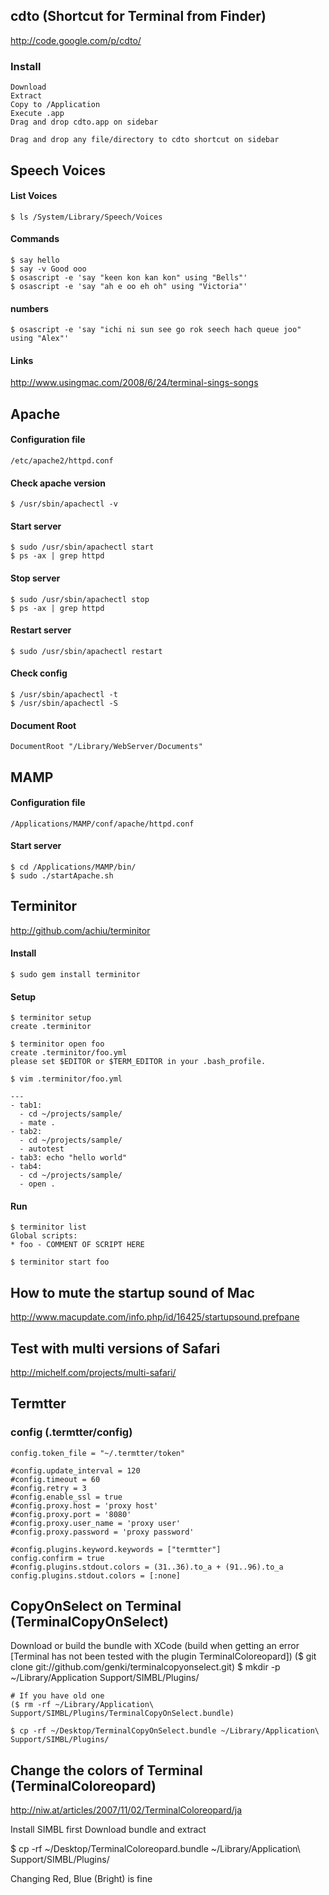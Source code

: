 ## cdto (Shortcut for Terminal from Finder)

<http://code.google.com/p/cdto/>

### Install

    Download
    Extract
    Copy to /Application
    Execute .app
    Drag and drop cdto.app on sidebar
    
    Drag and drop any file/directory to cdto shortcut on sidebar

## Speech Voices
#### List Voices
    $ ls /System/Library/Speech/Voices 
#### Commands
    $ say hello
    $ say -v Good ooo
    $ osascript -e 'say "keen kon kan kon" using "Bells"'
    $ osascript -e 'say "ah e oo eh oh" using "Victoria"' 

#### numbers
    $ osascript -e 'say "ichi ni sun see go rok seech hach queue joo" using "Alex"'

#### Links
<http://www.usingmac.com/2008/6/24/terminal-sings-songs>

## Apache
#### Configuration file
    /etc/apache2/httpd.conf

#### Check apache version
    $ /usr/sbin/apachectl -v

#### Start server
    $ sudo /usr/sbin/apachectl start
    $ ps -ax | grep httpd

#### Stop server
    $ sudo /usr/sbin/apachectl stop
    $ ps -ax | grep httpd

#### Restart server
    $ sudo /usr/sbin/apachectl restart

#### Check config
    $ /usr/sbin/apachectl -t
    $ /usr/sbin/apachectl -S

#### Document Root
    DocumentRoot "/Library/WebServer/Documents"

## MAMP
#### Configuration file
    /Applications/MAMP/conf/apache/httpd.conf
    
#### Start server
    $ cd /Applications/MAMP/bin/
    $ sudo ./startApache.sh

## Terminitor
<http://github.com/achiu/terminitor>

#### Install
    $ sudo gem install terminitor

#### Setup
    $ terminitor setup
    create .terminitor

    $ terminitor open foo
    create .terminitor/foo.yml
    please set $EDITOR or $TERM_EDITOR in your .bash_profile.
    
    $ vim .terminitor/foo.yml
    
    ---
    - tab1:
      - cd ~/projects/sample/
      - mate .
    - tab2:
      - cd ~/projects/sample/
      - autotest
    - tab3: echo "hello world"
    - tab4:
      - cd ~/projects/sample/
      - open .

#### Run
    $ terminitor list
    Global scripts: 
    * foo - COMMENT OF SCRIPT HERE

    $ terminitor start foo

## How to mute the startup sound of Mac

<http://www.macupdate.com/info.php/id/16425/startupsound.prefpane>

## Test with multi versions of Safari

<http://michelf.com/projects/multi-safari/>


## Termtter

### config (.termtter/config)

    config.token_file = "~/.termtter/token"

    #config.update_interval = 120
    #config.timeout = 60
    #config.retry = 3
    #config.enable_ssl = true
    #config.proxy.host = 'proxy host'
    #config.proxy.port = '8080'
    #config.proxy.user_name = 'proxy user'
    #config.proxy.password = 'proxy password'

    #config.plugins.keyword.keywords = ["termtter"]
    config.confirm = true
    #config.plugins.stdout.colors = (31..36).to_a + (91..96).to_a
    config.plugins.stdout.colors = [:none]

## CopyOnSelect on Terminal (TerminalCopyOnSelect)

Download or build the bundle with XCode
(build when getting an error [Terminal has not been tested with the plugin TerminalColoreopard])
($ git clone git://github.com/genki/terminalcopyonselect.git)
    $ mkdir -p ~/Library/Application Support/SIMBL/Plugins/
    
    # If you have old one
    ($ rm -rf ~/Library/Application\ Support/SIMBL/Plugins/TerminalCopyOnSelect.bundle)
    
    $ cp -rf ~/Desktop/TerminalCopyOnSelect.bundle ~/Library/Application\ Support/SIMBL/Plugins/
    
## Change the colors of Terminal (TerminalColoreopard)

<http://niw.at/articles/2007/11/02/TerminalColoreopard/ja>

Install SIMBL first
Download bundle and extract

$ cp -rf ~/Desktop/TerminalColoreopard.bundle ~/Library/Application\ Support/SIMBL/Plugins/

Changing Red, Blue (Bright) is fine

  